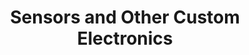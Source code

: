 ---
title: Sensors and Other Custom Electronics
keywords: programming, java
summary: "test"
sidebar: main_sidebar
permalink: main_sensors.html
folder: main
---